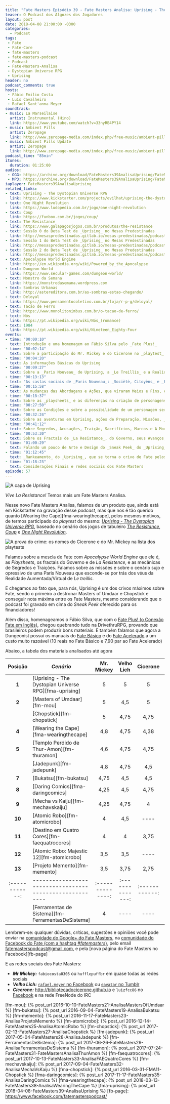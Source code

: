 ```yaml
---
title: "Fate Masters Episódio 39 - Fate Masters Analisa: Uprising - The Dystopian Universe RPG"
teaser: O Podcast dos Algozes dos Jogadores
layout: post
date: 2018-04-08 21:00:00 -0300
categories:
  - Podcast
tags:
 - Fate
 - Fate-Core
 - fate-masters
 - fate-masters-podcast
 - Podcast
 - Fate-Masters-Analisa
 - Dystopian Universe RPG
 - Uprising
header: no
podcast_comments: true 
hosts:
 - Fábio Emilio Costa
 - Luís Cavalheiro
 - Rafael Sant'anna Meyer
soundtrack:
- music: La Marseilaise
  artist: Instrumental (Hino)
  link: https://www.youtube.com/watch?v=33nyRB4PY14
- music: Ambient Pills
  artist: Zeropage
  link: http://www.zeropage-media.com/index.php/free-music/ambient-pills
- music: Ambient Pills Update
  artist: Zeropage
  link: http://www.zeropage-media.com/index.php/free-music/ambient-pills-update
podcast_time: "85min"
itunes:
  duration: 01:25:00
audios:
 - OGG: https://archive.org/download/FateMasters39AnalisaUprising/FateMasters39-AnalisaUprising.ogg
 - MP3: https://archive.org/download/FateMasters39AnalisaUprising/FateMasters39-AnalisaUprising.mp3
iaplayer: FateMasters39AnalisaUprising
related_links:
- text: Uprising - The Dystopian Universe RPG
  link: https://www.kickstarter.com/projects/evilhat/uprising-the-dystopian-universe-rpg 
- text: One Night Revolution
  link: https://www.ludopedia.com.br/jogo/one-night-revolution
- text: Coup
  link: https://funbox.com.br/jogos/coup/
- text: The Resistance
  link: https://www.galapagosjogos.com.br/produtos/the-resistance
- text: Sessão 0 do Beta Test de _Uprising_ no Mesas Predestinadas
  link: http://mesaspredestinadas.gitlab.io/mesas-predestinadas/podcast/MP8-DystopianUniverse0/
- text: Sessão 1 do Beta Test de _Uprising_ no Mesas Predestinadas
  link: http://mesaspredestinadas.gitlab.io/mesas-predestinadas/podcast/MP9-DystopianUNiverseSessao1/
- text: Sessão 2 do Beta Test de _Uprising_ no Mesas Predestinadas
  link: http://mesaspredestinadas.gitlab.io/mesas-predestinadas/podcast/MP10-DystopianUniverseSessao2/
- text: Apocalypse World Engine
  link: https://en.wikipedia.org/wiki/Powered_by_the_Apocalypse
- text: Dungeon World
  link: https://www.secular-games.com/dungeon-world/
- text: Monstro da Semana
  link: https://monstrodasemana.wordpress.com
- text: Sombras Urbanas
  link: http://astereditora.com.br/as-sombras-estao-chegando/
- text: Deloyal
  link: https://www.pensamentocoletivo.com.br/loja/r-p-g/deloyal/
- text: Tacão de Ferro
  link: https://www.monolitonimbus.com.br/o-tacao-de-ferro/
- text: Nós
  link: https://pt.wikipedia.org/wiki/Nós_(romance)
- text: 1984
  link: https://pt.wikipedia.org/wiki/Nineteen_Eighty-Four
events:
- time: "00:00:10"
  text: Introdução e uma homenagem ao Fábio Silva pelo _Fate Plus!_
- time: "00:02:14"
  text: Sobre a participação do Mr. Mickey e do Cicerone no _playtest_ de _Uprising_
- time: "00:04:20"
  text: As informações Básicas do Uprising
- time: "00:09:27"
  text: Sobre a _Paris Nouveau_ de Uprising, a _Le Treillis_ e a Realidade Aumentada/Virtual, e a relação do Governo e das Corporações
- time: "00:13:13"
  text: "As castas sociais de _Paris Nouveau_: _Sociètè, Citoyèns_ e _Exilés_"
- time: "00:15:58"
  text: As mudanças das Abordagens e Ações, que viraram Meios e Fins, e sobre a questão de Impulsos e Invocações Gratuítas
- time: "00:18:37"
  text: Sobre as _playsheets_ e as diferenças na criação de personagens em Uprising
- time: "00:27:50"
  text: Sobre as Condições e sobre a possibilidade de um personagem ser morto (removido permanentemente de jogo) em Uprising
- time: "00:32:24"
  text: Sobre as aventuras em Uprising, ações de Preparação, Missões, _Blowback_ e Debrief
- time: "00:41:12"
  text: Sobre Segredos, Acusações, Traição, Sacrifícios, Marcos e A Morte Gloriosa
- time: "00:53:30"
  text: Sobre os Fractais de _La Resistance_, do Governo, seus Avanços, e os Avanços Críticos que podem levar à Revolução ou ao Expurgo 
- time: "01:00:29"
  text: Falando um pouco de Arte e Design do _Sneak Peek_ do _Uprising_, e como aproveitar o Uprising em qualquer cenário de distopia e Revolução
- time: "01:12:45"
  text: _Rankeamento_ do _Uprising_, que se torna o crivo de Fate pelos Fate Masters, com a pontuação máxima possívei!
- time: "01:18:23"
  text: Considerações Finais e redes sociais dos Fate Masters
episode: 57
---
```


![A capa de Uprising](/assets/CapaUprising.png)
 
_Vive La Resistance!_ Temos mais um Fate Masters Analisa.

Nesse novo Fate Masters Analisa, falamos de um produto que, ainda está em Kickstarter na gravação desse _podcast_, mas que nos é tão querido quanto [Wearing the Cape][fma-wearingthecape], pelos mesmos motivos, de termos participado do _playtest_ do mesmo: [_Uprising - The Dystopian Universe RPG_][uprising-ks], baseado no cenário dos jogos de tabuleiro [_The Resistance_][resistance], [_Coup_][coup] e [_One Night Revolution_][onr].

![A prova do crime: os nomes do Cicerone e do Mr. Mickey na lista dos playtests](/assets/PlaytestUprising.png)

Falamos sobre a mescla de Fate com _Apocalypse World Engine_ que ele é, as _Playsheets_, os fractais do Governo e de _La Resistence_, e as mecânicas de Segredos e Traições. Falamos sobre as missões e sobre o cenário sujo e opressivo de uma Paris Nouveau que esconde-se por trás dos véus da Realidade Aumentada/Virtual de _Le treillis_.

E chegamos ao fato que, para nós, Uprising é um dos crivos máximos sobre Fate, sendo o primeiro a destronar Masters of Umdaar e Chopstick e conseguir nota máxima entre os Fate Masters, mesmo considerando que o podcast foi gravado em cima do _Sneak Peek_ oferecido para os financiadores!

Além disso, homenageamos o Fábio Silva, que com o [Fate Plus! (o Conexão Fate em Inglês)][fateplus], chegou quebrando tudo na DrivethruRPG, provando que brasileiros podem produzir bons materiais. E também falamos que agora a Dungeonist possui os manuais do [Fate Básico][fb-dungeonist] e do [Fate Acelerado][fae-dungeonist] a um custo muito razoável (10 reais no Fate Básico e 7,90 par ao Fate Acelerado)

Abaixo, a tabela dos materiais analisados até agora

| **Posição**  | ***Cenário***                                         | **Mr. Mickey** | **Velho Lich** | **Cicerone** | **Média** |
|:------------:|-------------------------------------------------------|:--------------:|:--------------:|:------------:|:---------:|
|  **1**       | [Uprising - The Dystopian Universe RPG][fma-uprising] |    5           |    5           |   5          |   5       |
|  **2**       | [Masters of Umdaar][fm-mou]                           |    5           |       4,5      |     5        |   4.83    |
|              | [Chopstick][fm-chopstick]                             |    5           |       4,75     |     4,75     |   4.83    | 
|  **4**       | [Wearing the Cape][fma-wearingthecape]                |    4,8         |       4,75     |     4,38     |   4,78    |
|  **5**       | [Templo Perdido de Thur-Amon][fm-thuramon]            |    4,6         |       4,75     |     4,75     |   4,68    |
|              | [Jadepunk][fm-jadepunk]                               |    4,8         |       4,75     |     4,5      |   4,68    |
|  **7**       | [Bukatsu][fm-bukatsu]                                 |    4,75        |       4,5      |     4,5      |   4,58    |
|  **8**       | [Daring Comics][fma-daringcomics]                     |    4,25        |       4,5      |     4,75     |   4,5     |
|  **9**       | [Mecha vs Kaiju][fm-mechavskaiju]                     |    4,25        |       4,75     |     4        |   4,33    |
|  **10**      | [Atomic Robo][fm-atomicrobo]                          |    4           |       4,5      |     ----     |   4,25    |
|  **11**      | [Destino em Quatro Cores][fm-faequatrocores]          |    4           |       4        |     3,75     |   3,92    |
|  **12**      | [Atomic Robo: Majestic 12][fm-atomicrobo]             |    3,5         |       3,5      |     ----     |   3,5     |
|  **13**      | [Projeto Memento][fm-memento]                         |    3,5         |       3,75     |     2,75     |   3,33    | 
|:------------:|-------------------------------------------------------|:--------------:|:--------------:|:------------:|:---------:|
|              | [Ferramentas de Sistema][fm-FerramentasDeSistema]     |    4           |       ----     |     ----     |   4       |

Lembrem-se: qualquer  dúvidas, críticas, sugestões  e opiniões você pode enviar na [comunidade do Google+ do Fate Masters][gplus], na [comunidade do Facebook do Fate (com a hashtag _#fatemasters_)][fb], pelo email <fatemasterspodcast@gmail.com>, e pela [nova página do Fate Masters no Facebook][fb-page]

E as redes sociais dos Fate Masters:

+ _**Mr Mickey:**_ `fabiocosta0305` ou `hufflepuffbr` em quase todas as redes sociais
+ _**Velho Lich:**_ [`rafael.meyer` no Facebook](https://facebook.com/rafael.meyer) ou [`eavatar` no Tumblr](https://eavatar.tumblr.com)
+ _**Cicerone:**_ <http://bibliotecadocicerone.github.io> e `luizfcc86` no [Facebook](https://facebool.com/luizfcc86) e na rede FreeNode do IRC

[gplus]: https://plus.google.com/communities/100913016060492249875
[fb]: https://www.facebook.com/groups/faterpgbrasil/
[spaces]: https://goo.gl/spaces/gFqsaUsaSJN1boHH9
[fm-mou]: {% post_url 2016-10-10-FateMasters21-AnalisaMastersOfUmdaar %}
[fm-bukatsu]: {% post_url 2016-09-04-FateMasters19-AnalisaBukatsu %}
[fm-memento]: {% post_url 2016-11-17-FateMasters23-AnalisaProjetoMemento %}
[fm-atomicrobo]: {% post_url 2016-12-14-FateMasters25-AnalisaAtomicRobo %}
[fm-chopstick]:  {% post_url 2017-02-13-FateMasters27-AnalisaChopstick %}
[fm-jadepunk]:  {% post_url 2017-05-04-FateMasters28-AnalisaJadepunk %}
[fm-FerramentasDeSistema]:  {% post_url 2017-06-26-FateMasters29-AnalisaFerramentasDeSistema %}
[fm-thuramon]:  {% post_url 2017-07-24-FateMasters31-FateMastersAnalisaThurAmon %}
[fm-faequatrocores]:  {% post_url 2017-10-13-FateMasters33-AnalisaFAEQuatroCores %}
[fm-mechavskaiju]:  {% post_url 2017-09-04-FateMasters32-AnalisaMechaVsKaiju %}
[fma-chopstick]: {% post_url 2016-03-31-FMA11-Chopstick %}
[fma-daringcomics]: {% post_url 2017-11-17-FateMasters35-AnalisaDaringComics %}
[fma-wearingthecape]: {% post_url 2018-03-13-FateMasters38-AnalisaWearingTheCape %}
[fma-uprising]: {% post_url 2018-04-08-FateMasters39-AnalisaUprising %}
[fb-page]: https://www.facebook.com/fatemasterspodcast/

[fb-dungeonist]: https://www.dungeonist.com/produto/fate-basico/
[fae-dungeonist]: https://www.dungeonist.com/produto/fate-acelerado/
[fateplus]: http://www.drivethrurpg.com/browse/pub/12578/Pluma-Publications
[uprising-ks]: https://www.kickstarter.com/projects/evilhat/uprising-the-dystopian-universe-rpg
[resistance]: https://www.galapagosjogos.com.br/produtos/the-resistance
[onr]: https://www.ludopedia.com.br/jogo/one-night-revolution
[coup]: https://funbox.com.br/jogos/coup/
